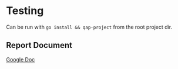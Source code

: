 # Testing

Can be run with `go install && qap-project` from the root project dir.

## Report Document

[Google Doc](https://docs.google.com/document/d/1Eodr9c93kn12N-Pv7-hREflbVCoCctZchpWQ_FhAojI/edit?usp=sharing)